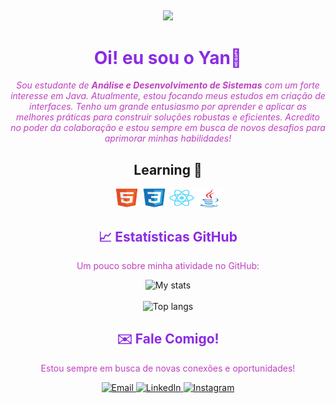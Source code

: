 ## 
<div align="center">
  <img src="https://64.media.tumblr.com/94405cfd431c45b52a4dc0f228276687/tumblr_obhulhi6621uc9x1zo1_500.gif" width="300"/>
  <h1 style="color:#8A2BE2;">Oi! eu sou o Yan👋</h1>
  <p style="color:#BF40BF;">
    <i>Sou estudante de <b>Análise e Desenvolvimento de Sistemas</b> com um forte interesse em Java. 
    Atualmente, estou focando meus estudos em criação de interfaces.
    Tenho um grande entusiasmo por aprender e aplicar as melhores práticas para construir soluções robustas e eficientes.
    Acredito no poder da colaboração e estou sempre em busca de novos desafios para aprimorar minhas habilidades!</i>
  </p>
</div>

##
<div align="center" style="display: inline_block">
          <h2>Learning 📖</h2>
          <img  alt="HTML" height="30" width="40" src="https://raw.githubusercontent.com/devicons/devicon/master/icons/html5/html5-original.svg">
          <img alt="CSS" height="30" width="40" src="https://raw.githubusercontent.com/devicons/devicon/master/icons/css3/css3-original.svg"> 
          <img alt="REACT.JS" height="30" width="40" src="https://raw.githubusercontent.com/devicons/devicon/master/icons/react/react-original.svg">
          <img alt="JS" height="30" width="40" src="https://raw.githubusercontent.com/devicons/devicon/master/icons/java/java-original.svg">
          
</div>



##

<div align="center">
  <h2 style="color:#8A2BE2;">📈 Estatísticas GitHub</h2>
  <p style="color:#BF40BF;">Um pouco sobre minha atividade no GitHub:</p>
  <img alt="My stats" height="180em"  src="https://github-readme-stats.vercel.app/api?username=kennyangit&show_icons=true&theme=dark"/>
  <br/> <br/>
  <img alt="Top langs" height="180em" src="https://github-readme-stats.vercel.app/api/top-langs/?username=kennyangit&layout=compact&langs_count-&theme=dark"/>
</div>

<div align="center">
  <h2 style="color:#8A2BE2;">✉️ Fale Comigo!</h2>
  <p style="color:#BF40BF;">Estou sempre em busca de novas conexões e oportunidades!</p>
  <p>
    <a href="mailto:yankennydsn@gmail.com" target="_blank">
      <img src="https://img.shields.io/badge/Email-D14836?style=for-the-badge&logo=gmail&logoColor=white" alt="Email"/>
    </a>
    <a href="www.linkedin.com/in/yan-kenny" target="_blank">
      <img src="https://img.shields.io/badge/LinkedIn-0077B5?style=for-the-badge&logo=linkedin&logoColor=white" alt="LinkedIn"/>
    </a>
    <a href="https://www.instagram.com/oikennyan/" target="_blank">
      <img src="https://img.shields.io/badge/Instagram-E4405F?style=for-the-badge&logo=instagram&logoColor=white" alt="Instagram"/>
    </a>
  </p>
</div>
